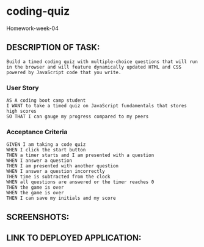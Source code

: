 # coding-quiz
Homework-week-04


## DESCRIPTION OF TASK:
```
Build a timed coding quiz with multiple-choice questions that will run in the browser and will feature dynamically updated HTML and CSS powered by JavaScript code that you write. 
```

### User Story

```
AS A coding boot camp student
I WANT to take a timed quiz on JavaScript fundamentals that stores high scores
SO THAT I can gauge my progress compared to my peers
```

### Acceptance Criteria

```
GIVEN I am taking a code quiz
WHEN I click the start button
THEN a timer starts and I am presented with a question
WHEN I answer a question
THEN I am presented with another question
WHEN I answer a question incorrectly
THEN time is subtracted from the clock
WHEN all questions are answered or the timer reaches 0
THEN the game is over
WHEN the game is over
THEN I can save my initials and my score
```



## SCREENSHOTS:


## LINK TO DEPLOYED APPLICATION: